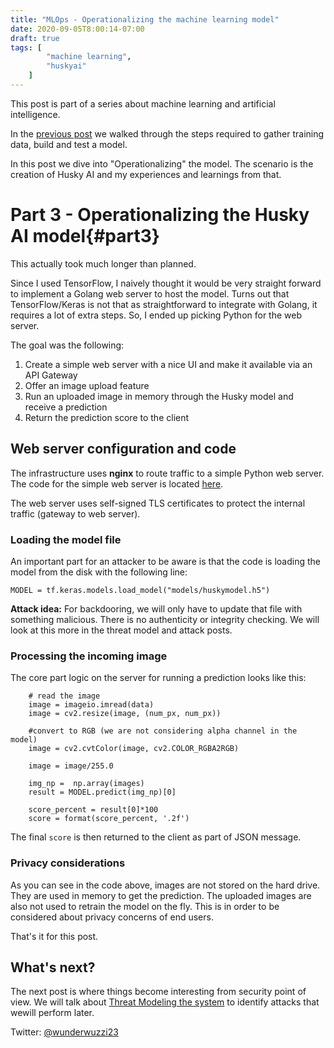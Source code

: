 ```yaml
---
title: "MLOps - Operationalizing the machine learning model"
date: 2020-09-05T8:00:14-07:00
draft: true
tags: [
        "machine learning",
        "huskyai"
    ]
---
```


This post is part of a series about machine learning and artificial intelligence. 

In the [previous post](/blog/posts/2020/husky-ai-building-the-machine-learning-model/) we walked through the steps required to gather training data, build and test a model.

In this post we dive into "Operationalizing" the model. The scenario is the creation of Husky AI and my experiences and learnings from that.


# Part 3 - Operationalizing the Husky AI model{#part3}

This actually took much longer than planned. 

Since I used TensorFlow, I naively thought it would be very straight forward to implement a Golang web server to host the model. Turns out that TensorFlow/Keras is not that as straightforward to integrate with Golang, it requires a lot of extra steps. So, I ended up picking Python for the web server.

The goal was the following:

1. Create a simple web server with a nice UI and make it available via an API Gateway
2. Offer an image upload feature
3. Run an uploaded image in memory through the Husky model and receive a prediction
4. Return the prediction score to the client

## Web server configuration and code

The infrastructure uses **nginx** to route traffic to a simple Python web server. The code for the simple web server is located [here](https://github.com/wunderwuzzi23/ai/blob/master/huskyai/huskyai.py).

The web server uses self-signed TLS certificates to protect the internal traffic (gateway to web server).

### Loading the model file 

An important part for an attacker to be aware is that the code is loading the model from the disk with the following line:

```
MODEL = tf.keras.models.load_model("models/huskymodel.h5")
```

**Attack idea:** For backdooring, we will only have to update that file with something malicious. There is no authenticity or integrity checking. We will look at this more in the threat model and attack posts.

### Processing the incoming image

The core part logic on the server for running a prediction looks like this:

```
    # read the image
    image = imageio.imread(data)
    image = cv2.resize(image, (num_px, num_px))

    #convert to RGB (we are not considering alpha channel in the model)
    image = cv2.cvtColor(image, cv2.COLOR_RGBA2RGB)

    image = image/255.0   

    img_np =  np.array(images)
    result = MODEL.predict(img_np)[0]

    score_percent = result[0]*100
    score = format(score_percent, '.2f')
```

The final `score` is then returned to the client as part of JSON message.

### Privacy considerations

As you can see in the code above, images are not stored on the hard drive. They are used in memory to get the prediction. The uploaded images are also not used to retrain the model on the fly. This is in order to be considered about privacy concerns of end users. 

That's it for this post.


## What's next?

The next post is where things become interesting from security point of view. We will talk about [Threat Modeling the system](/blog/posts/2020/husky-ai-threat-modeling-machine-learning/) to identify attacks that wewill perform later.



Twitter: [@wunderwuzzi23](https://twitter.com/wunderwuzzi23)